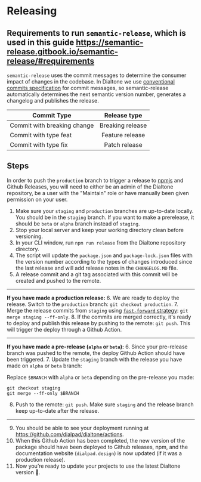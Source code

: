 # Releasing

## Requirements to run `semantic-release`, which is used in this guide https://semantic-release.gitbook.io/semantic-release/#requirements

`semantic-release` uses the commit messages to determine the consumer impact of changes in the codebase. In Dialtone we use [conventional commits specification](https://www.conventionalcommits.org/en/v1.0.0/#specification) for commit messages, so semantic-release automatically determines the next semantic version number, generates a changelog and publishes the release.

| Commit Type | Release type           |
| ------------- |:-------------:|
| Commit with breaking change     | Breaking release |
| Commit with type feat      | Feature release      |
| Commit with type fix | Patch release      |

## Steps

In order to push the `production` branch to trigger a release to [npmjs](https://npmjs.com) and Github Releases, you will need to either be an admin of the Dialtone repository, be a user with the "Maintain" role or have manually been given permission on your user.

1. Make sure your `staging` and `production` branches are up-to-date locally. You should be in the `staging` branch. If you want to make a prerelease, it should be `beta` or `alpha` branch instead of `staging`.
2. Stop your local server and keep your working directory clean before versioning.
3. In your CLI window, run `npm run release` from the Dialtone repository directory.
4. The script will update the `package.json` and `package-lock.json` files with the version number according to the types of changes introduced since the last release and will add release notes in the `CHANGELOG.MD` file.
5. A release commit and a git tag associated with this commit will be created and pushed to the remote.

---

**If you have made a production release:**
6. We are ready to deploy the release. Switch to the `production` branch: `git checkout production`.
7. Merge the release commits from `staging` using [`fast-forward` strategy](https://git-scm.com/docs/git-merge#Documentation/git-merge.txt---ff-only): `git merge staging --ff-only`.
8. If the commits are merged correctly, it's ready to deploy and publish this release by pushing to the remote: `git push`. This will trigger the deploy through a Github Action.

---

**If you have made a pre-release (`alpha` or `beta`):**
6. Since your pre-release branch was pushed to the remote, the deploy Github Action should have been triggered.
7. Update the `staging` branch with the release you have made on `alpha` or `beta` branch:

Replace `$BRANCH` with `alpha` or `beta` depending on the pre-release you made:
```
git checkout staging
git merge --ff-only $BRANCH
```
8. Push to the remote: `git push`. Make sure `staging` and the release branch keep up-to-date after the release.

---

9. You should be able to see your deployment running at https://github.com/dialpad/dialtone/actions.
10. When this Github Action has been completed, the new version of the package should have been deployed to Github releases, npm, and the documentation website (`dialpad.design`) is now updated (if it was a production release).
11. Now you’re ready to update your projects to use the latest Dialtone version 🎉.
